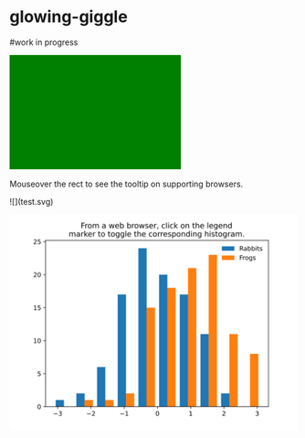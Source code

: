 # glowing-giggle

#work in progress

<svg width="300" height="200">
    <rect width="100%" height="100%" fill="green" />
</svg>

<p>Mouseover the rect to see the tooltip on supporting browsers.</p>
![](test.svg)
<object data="test.svg"
    width="300"
    height="250"
    type="image/svg+xml">

<object data="svg_histogram.svg"
    width="300"
    height="250"
    type="image/svg+xml">
![](svg_histogram.svg)
